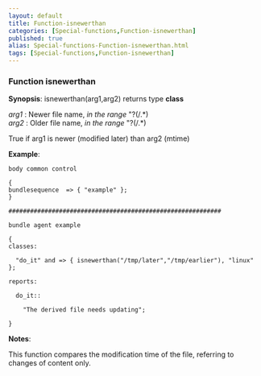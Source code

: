 ```yaml
---
layout: default
title: Function-isnewerthan
categories: [Special-functions,Function-isnewerthan]
published: true
alias: Special-functions-Function-isnewerthan.html
tags: [Special-functions,Function-isnewerthan]
---
```


### Function isnewerthan

**Synopsis**: isnewerthan(arg1,arg2) returns type **class**

  
 *arg1* : Newer file name, *in the range* "?(/.\*)   
 *arg2* : Older file name, *in the range* "?(/.\*)   

True if arg1 is newer (modified later) than arg2 (mtime)

**Example**:  
   

~~~~
body common control

{
bundlesequence  => { "example" };
}

###########################################################

bundle agent example

{     
classes:

  "do_it" and => { isnewerthan("/tmp/later","/tmp/earlier"), "linux" }; 

reports:

  do_it::

    "The derived file needs updating";

}
~~~~

**Notes**:  
   

This function compares the modification time of the file, referring to
changes of content only.
